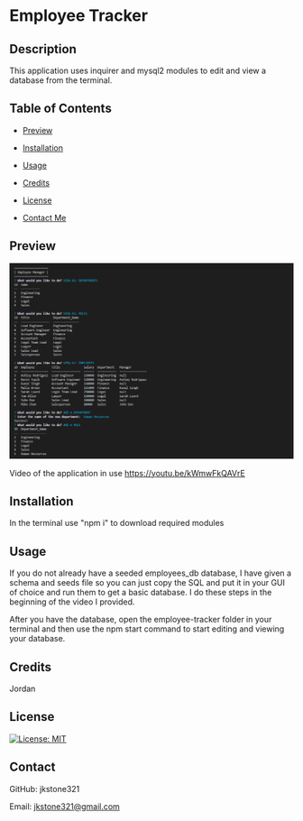 # Employee Tracker

  ## Description
  
  This application uses inquirer and mysql2 modules to edit and view a database from the terminal. 

  ## Table of Contents

  - [Preview](#preview)

  - [Installation](#installation)

  - [Usage](#usage)

  - [Credits](#credits)

  - [License](#license)

  - [Contact Me](#contact)
  
  ## Preview

  ![Screenshot of the home page](./Assets/screenshot.png)
  
  Video of the application in use https://youtu.be/kWmwFkQAVrE
  
  ## Installation
  
  In the terminal use "npm i" to download required modules
  
  ## Usage
  
  If you do not already have a seeded employees_db database, I have given a schema and seeds file so you can just copy the SQL and put it in your GUI of choice and run them to get a basic database. I do these steps in the beginning of the video I provided.

  After you have the database, open the employee-tracker folder in your terminal and then use the npm start command to start editing and viewing your database.
  
  ## Credits
  
  Jordan
  
  ## License
  
  [![License: MIT](https://img.shields.io/badge/License-MIT-yellow.svg)](https://opensource.org/licenses/MIT)
  
  ## Contact
  
  GitHub: jkstone321

  Email: jkstone321@gmail.com
